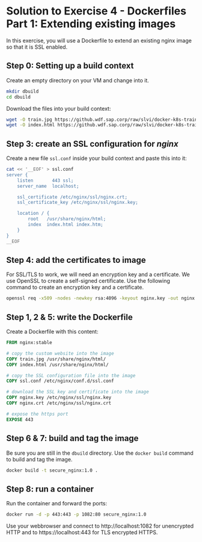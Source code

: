 # Solution to Exercise 4 - Dockerfiles Part 1: Extending existing images

In this exercise, you will use a Dockerfile to extend an existing nginx image so that it is SSL enabled.

## Step 0: Setting up a build context

Create an empty directory on your VM and change into it.

```bash
mkdir dbuild
cd dbuild
```

Download the files into your build context:

```bash
wget -O train.jpg https://github.wdf.sap.corp/raw/slvi/docker-k8s-training/master/docker/res/train.jpg
wget -O index.html https://github.wdf.sap.corp/raw/slvi/docker-k8s-training/master/docker/res/train.html
```


## Step 3: create an SSL configuration for _nginx_

Create a new file `ssl.conf` inside your build context and paste this into it:

```bash
cat << '__EOF' > ssl.conf
server {
    listen       443 ssl;
    server_name  localhost;

    ssl_certificate /etc/nginx/ssl/nginx.crt;
    ssl_certificate_key /etc/nginx/ssl/nginx.key;

    location / {
        root   /usr/share/nginx/html;
        index  index.html index.htm;
    }
}
__EOF
```

## Step 4: add the certificates to image

For SSL/TLS to work, we will need an encryption key and a certificate. We use OpenSSL to create a self-signed certificate. Use the following command to create an encryption key and a certificate.

```bash
openssl req -x509 -nodes -newkey rsa:4096 -keyout nginx.key -out nginx.crt -days 365 -subj "/CN=$(hostname)"
```

## Step 1, 2 & 5: write the Dockerfile

Create a Dockerfile with this content:

```Dockerfile
FROM nginx:stable

# copy the custom website into the image
COPY train.jpg /usr/share/nginx/html/
COPY index.html /usr/share/nginx/html/

# copy the SSL configuration file into the image
COPY ssl.conf /etc/nginx/conf.d/ssl.conf

# download the SSL key and certificate into the image
COPY nginx.key /etc/nginx/ssl/nginx.key
COPY nginx.crt /etc/nginx/ssl/nginx.crt

# expose the https port
EXPOSE 443
```

## Step 6 & 7: build and tag the image

Be sure you are still in the `dbuild` directory. Use the `docker build` command to build and tag the image.

```bash
docker build -t secure_nginx:1.0 .
```

## Step 8: run a container

Run the container and forward the ports:

```bash
docker run -d -p 443:443 -p 1082:80 secure_nginx:1.0
```

Use your webbrowser and connect to http://localhost:1082 for unencrypted HTTP and to https://localhost:443 for TLS encrypted HTTPS.

